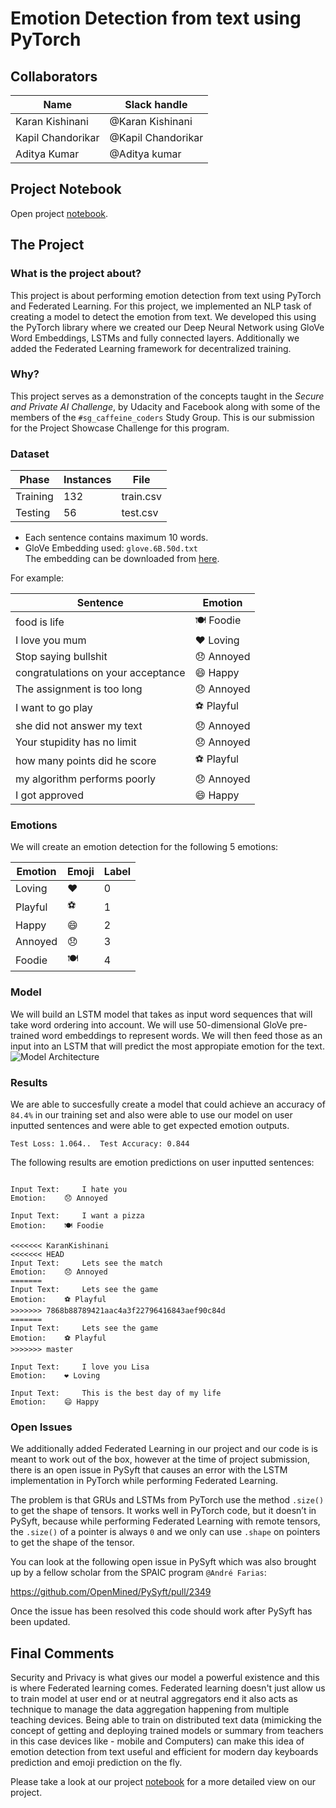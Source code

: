 # Emotion Detection from text using PyTorch

## Collaborators

Name | Slack handle |
--- | --- |
Karan Kishinani | @Karan Kishinani |
Kapil Chandorikar | @Kapil Chandorikar |
Aditya Kumar | @Aditya kumar |

## Project Notebook

Open project [notebook](Emotion_detection_from_text_using_PyTorch.ipynb).

## The Project

### What is the project about?
This project is about performing emotion detection from text using PyTorch and Federated Learning.
For this project, we implemented an NLP task of creating a model to detect the emotion from text. We developed this using the PyTorch library where we created our Deep Neural Network using GloVe Word Embeddings, LSTMs and fully connected layers. Additionally we added the Federated Learning framework for decentralized training.

### Why?
This project serves as a demonstration of the concepts taught in the *Secure and Private AI Challenge*, by Udacity and Facebook along with some of the members of the `#sg_caffeine_coders` Study Group. This is our submission for the Project Showcase Challenge for this program.

### Dataset

Phase | Instances | File |
--- | --- | --- |
Training | 132 | train.csv |
Testing | 56 | test.csv |

* Each sentence contains maximum 10 words.     
* GloVe Embedding used: `glove.6B.50d.txt`   
The embedding can be downloaded from [here](https://worksheets.codalab.org/rest/bundles/0x97c870dd60eb4f0fa53f257978851c60/contents/blob/glove.6B.50d.txt ).

For example:

| Sentence | Emotion   |
|----------|-----------|
|food is life|  🍽 Foodie|
|I love you mum|  ❤️ Loving|
|Stop saying bullshit|  😞 Annoyed|
|congratulations on your acceptance|  😄 Happy|
|The assignment is too long|    😞 Annoyed|
|I want to go play| ⚽️ Playful|
|she did not answer my text| 😞 Annoyed|
|Your stupidity has no limit| 😞 Annoyed|
|how many points did he score|  ⚽️ Playful|
|my algorithm performs poorly| 😞 Annoyed|
|I got approved|  😄 Happy|


### Emotions

We will create an emotion detection for the following 5 emotions:

| Emotion | Emoji   | Label   |
|------|------|------|
|Loving| ❤️| 0|
|Playful| ⚽️| 1|
|Happy| 😄| 2|
|Annoyed| 😞| 3|
|Foodie| 🍽| 4|

### Model
We will build an LSTM model that takes as input word sequences that will take word ordering into account. We will use 50-dimensional GloVe pre-trained word embeddings to represent words. We will then feed those as an input into an LSTM that will predict the most appropiate emotion for the text.
![Model Architecture](https://drive.google.com/uc?id=1s-KYhU5JWF-jvAlZ2MIKKugxLLDdhpQP "Model Architecture")

### Results
We are able to succesfully create a model that could achieve an accuracy of `84.4%` in our training set and also were able to use our model on user inputted sentences and were able to get expected emotion outputs.

`Test Loss: 1.064..  Test Accuracy: 0.844`

The following results are emotion predictions on user inputted sentences:
```

Input Text: 	I hate you
Emotion: 	😞 Annoyed

Input Text: 	I want a pizza
Emotion: 	🍽 Foodie

<<<<<<< KaranKishinani
<<<<<<< HEAD
Input Text: 	Lets see the match
Emotion: 	😞 Annoyed
=======
Input Text: 	Lets see the game
Emotion: 	⚽️ Playful
>>>>>>> 7868b88789421aac4a3f22796416843aef90c84d
=======
Input Text: 	Lets see the game
Emotion: 	⚽️ Playful
>>>>>>> master

Input Text: 	I love you Lisa
Emotion: 	❤️ Loving

Input Text: 	This is the best day of my life
Emotion: 	😄 Happy

```

### Open Issues
We additionally added Federated Learning in our project and our code is  is meant to work out of the box, however at the time of project submission, there is an open issue in PySyft that causes an error with the LSTM implementation in PyTorch while performing Federated Learning. 

The problem is that GRUs and LSTMs from PyTorch use the method `.size()` to get the shape of tensors. It works well in PyTorch code, but it doesn’t in PySyft, because while performing Federated Learning with remote tensors, the `.size()` of a pointer is always `0` and we only can use `.shape` on pointers to get the shape of the tensor.

You can look at the following open issue in PySyft which was also brought up by a fellow scholar from the SPAIC program `@André Farias`:

https://github.com/OpenMined/PySyft/pull/2349

Once the issue has been resolved this code should work after PySyft has been updated.

## Final Comments
Security and Privacy is what gives our model a powerful existence and this is where Federated learning comes. Federated learning doesn't just allow us to train model at user end or at neutral aggregators end it also acts as technique to manage the data aggregation happening from multiple teaching devices. Being able to train on distributed text data (mimicking the concept of getting and deploying trained models or summary from teachers in this case devices like - mobile and Computers) can make this idea of emotion detection from text useful and efficient for modern day keyboards prediction and emoji prediction on the fly.

Please take a look at our project [notebook](Emotion_detection_from_text_using_PyTorch.ipynb) for a more detailed view on our project. 
